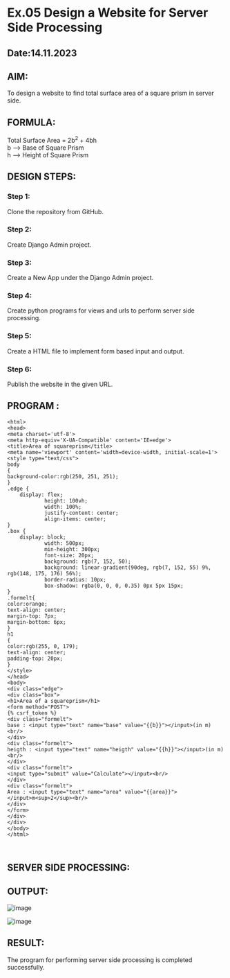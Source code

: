 # Ex.05 Design a Website for Server Side Processing
## Date:14.11.2023

## AIM:
To design a website to find total surface area of a square prism in server side.

## FORMULA:
Total Surface Area = 2b<sup>2</sup> + 4bh
<br>b --> Base of Square Prism
<br>h --> Height of Square Prism

## DESIGN STEPS:

### Step 1:
Clone the repository from GitHub.

### Step 2:
Create Django Admin project.

### Step 3:
Create a New App under the Django Admin project.

### Step 4:
Create python programs for views and urls to perform server side processing.

### Step 5:
Create a HTML file to implement form based input and output.

### Step 6:
Publish the website in the given URL.

## PROGRAM :
```
<html>
<head>
<meta charset='utf-8'>
<meta http-equiv='X-UA-Compatible' content='IE=edge'>
<title>Area of squareprism</title>
<meta name='viewport' content='width=device-width, initial-scale=1'>
<style type="text/css">
body 
{
background-color:rgb(250, 251, 251);
}
.edge {
    display: flex;
            height: 100vh;
            width: 100%;    
            justify-content: center;
            align-items: center;
}
.box {
    display: block;
            width: 500px;
            min-height: 300px;
            font-size: 20px;
            background: rgb(7, 152, 50);
            background: linear-gradient(90deg, rgb(7, 152, 55) 9%, rgb(148, 175, 176) 56%);
            border-radius: 10px;
            box-shadow: rgba(0, 0, 0, 0.35) 0px 5px 15px;
}
.formelt{
color:orange;
text-align: center;
margin-top: 7px;
margin-bottom: 6px;
}
h1
{
color:rgb(255, 0, 179);
text-align: center;
padding-top: 20px;
}
</style>
</head>
<body>
<div class="edge">
<div class="box">
<h1>Area of a squareprism</h1>
<form method="POST">
{% csrf_token %}
<div class="formelt">
base : <input type="text" name="base" value="{{b}}"></input>(in m)<br/>
</div>
<div class="formelt">
heigth : <input type="text" name="heigth" value="{{h}}"></input>(in m)<br/>
</div>
<div class="formelt">
<input type="submit" value="Calculate"></input><br/>
</div>
<div class="formelt">
Area : <input type="text" name="area" value="{{area}}"></input>m<sup>2</sup><br/>
</div>
</form>
</div>
</div>
</body>
</html>



```


## SERVER SIDE PROCESSING:


## OUTPUT:
![image](https://github.com/vasanvasab/MathServer/assets/143481226/f9271716-506e-4824-a9af-e902dadf71ef)

![image](https://github.com/vasanvasab/MathServer/assets/143481226/283386f7-c862-4087-a0b5-5a61ec304835)


## RESULT:
The program for performing server side processing is completed successfully.

